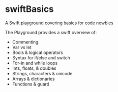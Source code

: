 # swiftBasics
A Swift playground covering basics for code newbies

The Playground provides a swift overview of:

* Commenting
* Var vs let
* Bools & logical operators
* Syntax for if/else and switch
* For-in and while loops
* Ints, floats, & doubles
* Strings, characters & unicode
* Arrays & dictionaries
* Functions & guard
